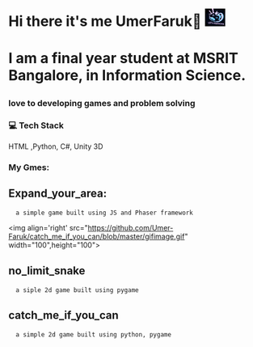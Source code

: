 <h1> Hi there it's me UmerFaruk👋 <img src="/Companylogo.jpeg" width="40" height="35"><h1>


  I am a final year student at MSRIT Bangalore, in Information Science.  
  ### love to developing games and problem solving 
<!--   <img align='right' src="/Companylogo.jpeg" width="400"> -->
  
 ###  :computer: Tech Stack 
 HTML ,Python, C#,  Unity 3D
 
 ###  My Gmes:
 
 ## Expand_your_area:
      a simple game built using JS and Phaser framework
 <img align='right' src="https://github.com/Umer-Faruk/catch_me_if_you_can/blob/master/gifimage.gif" width="100",height="100">
 
<!--  <img align='right' src="/Companylogo.jpeg" width="200"> -->
  
 
 ## no_limit_snake
<!--  <img align='right' src="/Umer-Faruk/no_limit_snake/master/image.png" width="200" height="200/> -->
  
      a siple 2d game built using pygame
      

 
  
  ## catch_me_if_you_can
      a simple 2d game built using python, pygame
<!-- <img align='right' src="https://github.com/Umer-Faruk/catch_me_if_you_can/blob/master/gifimage.gif" width="200" height="200/> -->

  
      
  
      
 
  
      
      
 
  
  

 
 






